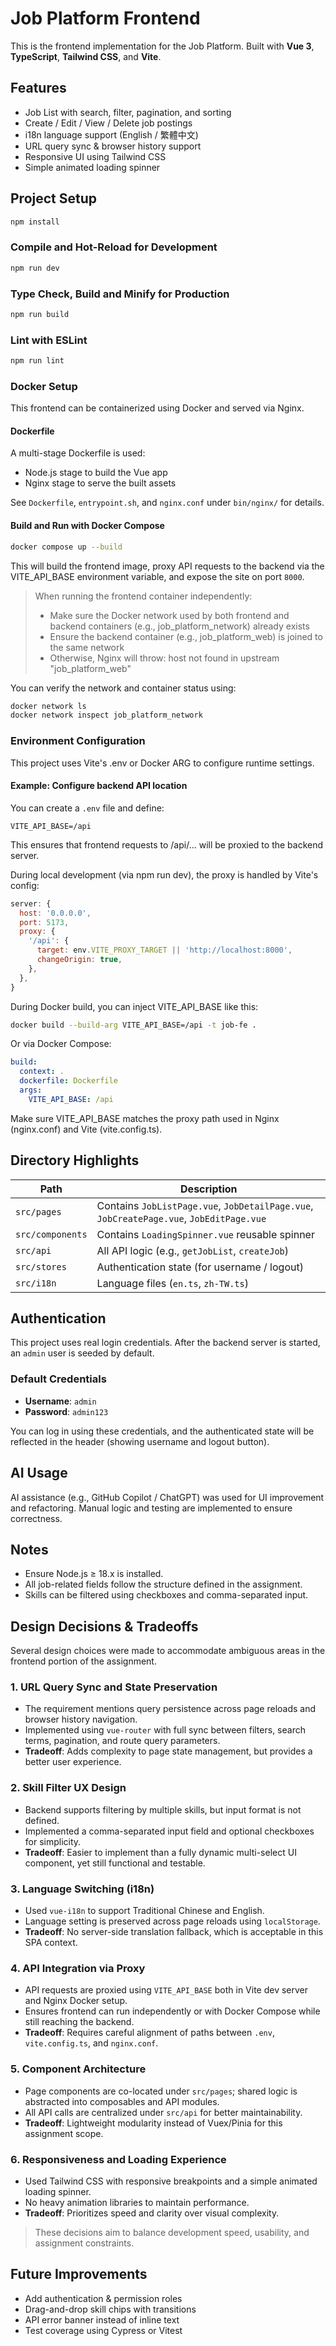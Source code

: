 # Job Platform Frontend

This is the frontend implementation for the Job Platform. Built with **Vue 3**, **TypeScript**, **Tailwind CSS**, and **Vite**.

## Features

- Job List with search, filter, pagination, and sorting
- Create / Edit / View / Delete job postings
- i18n language support (English / 繁體中文)
- URL query sync & browser history support
- Responsive UI using Tailwind CSS
- Simple animated loading spinner

## Project Setup

```bash
npm install
```

### Compile and Hot-Reload for Development

```bash
npm run dev
```

### Type Check, Build and Minify for Production

```bash
npm run build
```

### Lint with ESLint

```bash
npm run lint
```

### Docker Setup

This frontend can be containerized using Docker and served via Nginx.

#### Dockerfile

A multi-stage Dockerfile is used:

- Node.js stage to build the Vue app
- Nginx stage to serve the built assets

See `Dockerfile`, `entrypoint.sh`, and `nginx.conf` under `bin/nginx/` for details.

#### Build and Run with Docker Compose

```bash
docker compose up --build
```

This will build the frontend image, proxy API requests to the backend via the VITE_API_BASE environment variable, and expose the site on port `8000`.

> When running the frontend container independently:
>
> - Make sure the Docker network used by both frontend and backend containers (e.g., job_platform_network) already exists
> - Ensure the backend container (e.g., job_platform_web) is joined to the same network
> - Otherwise, Nginx will throw: host not found in upstream "job_platform_web"

You can verify the network and container status using:

```bash
docker network ls
docker network inspect job_platform_network
```

### Environment Configuration

This project uses Vite's .env or Docker ARG to configure runtime settings.

#### Example: Configure backend API location

You can create a `.env` file and define:

```env
VITE_API_BASE=/api
```

This ensures that frontend requests to /api/... will be proxied to the backend server.

During local development (via npm run dev), the proxy is handled by Vite's config:

```js
server: {
  host: '0.0.0.0',
  port: 5173,
  proxy: {
    '/api': {
      target: env.VITE_PROXY_TARGET || 'http://localhost:8000',
      changeOrigin: true,
    },
  },
}
```

During Docker build, you can inject VITE_API_BASE like this:

```bash
docker build --build-arg VITE_API_BASE=/api -t job-fe .
```

Or via Docker Compose:

```yml
build:
  context: .
  dockerfile: Dockerfile
  args:
    VITE_API_BASE: /api
```

Make sure VITE_API_BASE matches the proxy path used in Nginx (nginx.conf) and Vite (vite.config.ts).

## Directory Highlights

| Path             | Description                                                                             |
| ---------------- | --------------------------------------------------------------------------------------- |
| `src/pages`      | Contains `JobListPage.vue`, `JobDetailPage.vue`, `JobCreatePage.vue`, `JobEditPage.vue` |
| `src/components` | Contains `LoadingSpinner.vue` reusable spinner                                          |
| `src/api`        | All API logic (e.g., `getJobList`, `createJob`)                                         |
| `src/stores`     | Authentication state (for username / logout)                                            |
| `src/i18n`       | Language files (`en.ts`, `zh-TW.ts`)                                                    |

## Authentication

This project uses real login credentials. After the backend server is started, an `admin` user is seeded by default.

### Default Credentials

- **Username**: `admin`
- **Password**: `admin123`

You can log in using these credentials, and the authenticated state will be reflected in the header (showing username and logout button).

## AI Usage

AI assistance (e.g., GitHub Copilot / ChatGPT) was used for UI improvement and refactoring. Manual logic and testing are implemented to ensure correctness.

## Notes

- Ensure Node.js ≥ 18.x is installed.
- All job-related fields follow the structure defined in the assignment.
- Skills can be filtered using checkboxes and comma-separated input.

## Design Decisions & Tradeoffs

Several design choices were made to accommodate ambiguous areas in the frontend portion of the assignment.

### 1. **URL Query Sync and State Preservation**

- The requirement mentions query persistence across page reloads and browser history navigation.
- Implemented using `vue-router` with full sync between filters, search terms, pagination, and route query parameters.
- **Tradeoff**: Adds complexity to page state management, but provides a better user experience.

### 2. **Skill Filter UX Design**

- Backend supports filtering by multiple skills, but input format is not defined.
- Implemented a comma-separated input field and optional checkboxes for simplicity.
- **Tradeoff**: Easier to implement than a fully dynamic multi-select UI component, yet still functional and testable.

### 3. **Language Switching (i18n)**

- Used `vue-i18n` to support Traditional Chinese and English.
- Language setting is preserved across page reloads using `localStorage`.
- **Tradeoff**: No server-side translation fallback, which is acceptable in this SPA context.

### 4. **API Integration via Proxy**

- API requests are proxied using `VITE_API_BASE` both in Vite dev server and Nginx Docker setup.
- Ensures frontend can run independently or with Docker Compose while still reaching the backend.
- **Tradeoff**: Requires careful alignment of paths between `.env`, `vite.config.ts`, and `nginx.conf`.

### 5. **Component Architecture**

- Page components are co-located under `src/pages`; shared logic is abstracted into composables and API modules.
- All API calls are centralized under `src/api` for better maintainability.
- **Tradeoff**: Lightweight modularity instead of Vuex/Pinia for this assignment scope.

### 6. **Responsiveness and Loading Experience**

- Used Tailwind CSS with responsive breakpoints and a simple animated loading spinner.
- No heavy animation libraries to maintain performance.
- **Tradeoff**: Prioritizes speed and clarity over visual complexity.

> These decisions aim to balance development speed, usability, and assignment constraints.

## Future Improvements

- Add authentication & permission roles
- Drag-and-drop skill chips with transitions
- API error banner instead of inline text
- Test coverage using Cypress or Vitest
